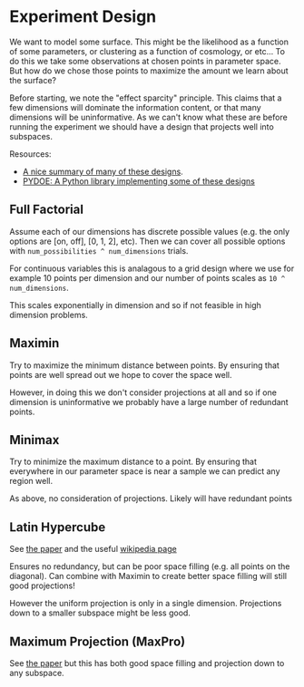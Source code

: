 # Experiment Design

We want to model some surface. This might be the likelihood as a function of some parameters, or clustering as a function of cosmology, or etc... To do this we take some observations at chosen points in parameter space. But how do we chose those points to maximize the amount we learn about the surface?

Before starting, we note the "effect sparcity" principle. This claims that a few dimensions will dominate the information content, or that many dimensions will be uninformative. As we can't know what these are before running the experiment we should have a design that projects well into subspaces.

Resources:
* [A nice summary of many of these designs](https://www2.isye.gatech.edu/~jeffwu/isye8813/spacefilling_designs.pdf).
* [PYDOE: A Python library implementing some of these designs](https://pythonhosted.org/pyDOE/)


## Full Factorial

Assume each of our dimensions has discrete possible values (e.g. the only options are [on, off], [0, 1, 2], etc). Then we can cover all possible options with `num_possibilities ^ num_dimensions` trials.

For continuous variables this is analagous to a grid design where we use for example 10 points per dimension and our number of points scales as `10 ^ num_dimensions`.

This scales exponentially in dimension and so if not feasible in high dimension problems.

## Maximin

Try to maximize the minimum distance between points. By ensuring that points are well spread out we hope to cover the space well.

However, in doing this we don't consider projections at all and so if one dimension is uninformative we probably have a large number of redundant points.

## Minimax

Try to minimize the maximum distance to a point. By ensuring that everywhere in our parameter space is near a sample we can predict any region well.

As above, no consideration of projections. Likely will have redundant points


## Latin Hypercube

See [the paper](http://cybermesa.com/~michaelm/Papers/Sampling/Techno-79.pdf) and the useful [wikipedia page](https://en.wikipedia.org/wiki/Latin_hypercube_sampling)

Ensures no redundancy, but can be poor space filling (e.g. all points on the diagonal). Can combine with Maximin to create better space filling will still good projections!

However the uniform projection is only in a single dimension. Projections down to a smaller subspace might be less good.


## Maximum Projection (MaxPro)

See [the paper](https://www.asc.ohio-state.edu/statistics/comp_exp/jour.club/max_projection_designs_roshan2015.pdf) but this has both good space filling and projection down to any subspace.
